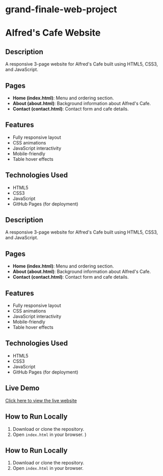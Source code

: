 # grand-finale-web-project

# Alfred's Cafe Website

## Description
A responsive 3-page website for Alfred's Cafe built using HTML5, CSS3, and JavaScript.

## Pages
- **Home (index.html)**: Menu and ordering section.
- **About (about.html)**: Background information about Alfred's Cafe.
- **Contact (contact.html)**: Contact form and cafe details.

## Features
- Fully responsive layout
- CSS animations
- JavaScript interactivity
- Mobile-friendly
- Table hover effects

## Technologies Used
- HTML5
- CSS3
- JavaScript
- GitHub Pages (for deployment)

## Description
A responsive 3-page website for Alfred's Cafe built using HTML5, CSS3, and JavaScript.

## Pages
- **Home (index.html)**: Menu and ordering section.
- **About (about.html)**: Background information about Alfred's Cafe.
- **Contact (contact.html)**: Contact form and cafe details.

## Features
- Fully responsive layout
- CSS animations
- JavaScript interactivity
- Mobile-friendly
- Table hover effects

## Technologies Used
- HTML5
- CSS3
- JavaScript
- GitHub Pages (for deployment)

## Live Demo
[Click here to view the live website](https://alfredndivo.github.io/grand-finale-web-project/)

## How to Run Locally
1. Download or clone the repository.
2. Open `index.html` in your browser.
)

## How to Run Locally
1. Download or clone the repository.
2. Open `index.html` in your browser.
